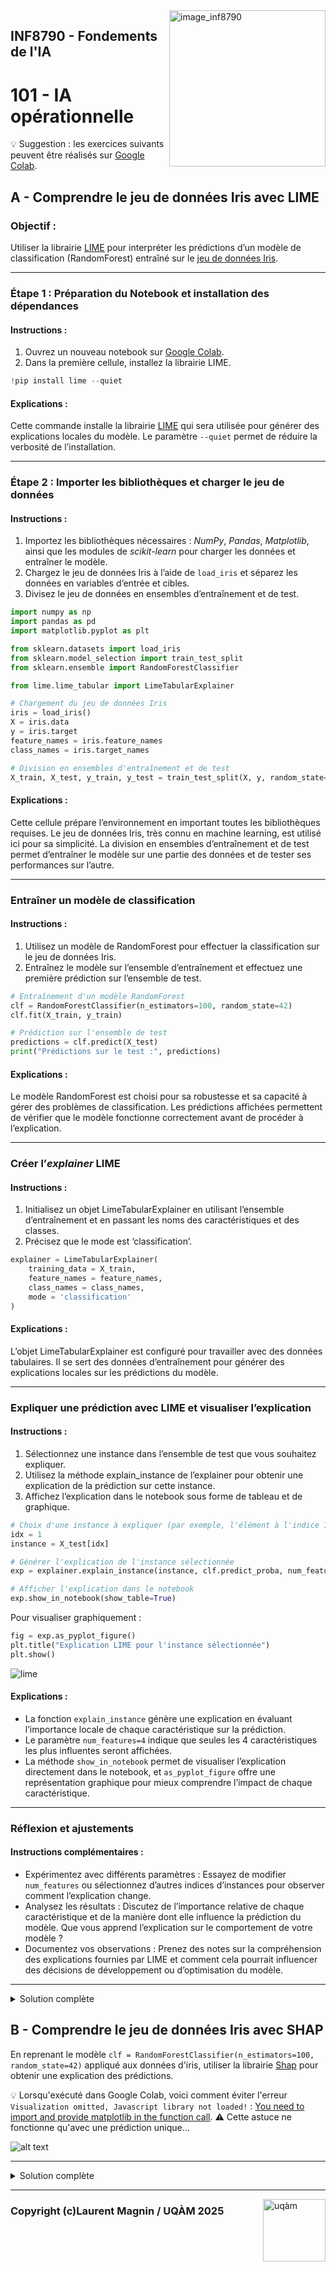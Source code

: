 <script type="text/javascript" async
  src="https://polyfill.io/v3/polyfill.min.js?features=es6">
</script>
<script type="text/javascript" async>
  window.MathJax = {
    tex: {
      inlineMath: [['$', '$'], ['\\(', '\\)']],  // Enables single $ for inline math
      displayMath: [['$$', '$$'], ['\\[', '\\]']]
    },
    svg: {
      fontCache: 'global'
    }
  };
</script>
<script type="text/javascript" async
  src="https://cdnjs.cloudflare.com/ajax/libs/mathjax/3.2.2/es5/tex-mml-chtml.js">
</script>

<img style="float: right;" src="../../images/image_inf8790.png" alt="image_inf8790" width="250"/>

## INF8790 - Fondements de l'IA
# 101 - IA opérationnelle

:bulb: Suggestion : les exercices suivants peuvent être réalisés sur [Google Colab](https://colab.google).

## A - Comprendre le jeu de données Iris avec LIME

### Objectif :
Utiliser la librairie [LIME](https://github.com/marcotcr/lime) pour interpréter les prédictions d’un modèle de classification (RandomForest) entraîné sur le [jeu de données Iris](https://fr.wikipedia.org/wiki/Iris_de_Fisher).

---

### Étape 1 : Préparation du Notebook et installation des dépendances

#### Instructions :
1.	Ouvrez un nouveau notebook sur [Google Colab](https://colab.google).
2.	Dans la première cellule, installez la librairie LIME.

```Python
!pip install lime --quiet
````
#### Explications :
Cette commande installe la librairie [LIME](https://pypi.org/project/lime/) qui sera utilisée pour générer des explications locales du modèle. Le paramètre `--quiet` permet de réduire la verbosité de l’installation.

---
### Étape 2 : Importer les bibliothèques et charger le jeu de données

#### Instructions :
1.	Importez les bibliothèques nécessaires : _NumPy_, _Pandas_, _Matplotlib_, ainsi que les modules de _scikit-learn_ pour charger les données et entraîner le modèle.
2.	Chargez le jeu de données Iris à l’aide de `load_iris` et séparez les données en variables d’entrée et cibles.
3.	Divisez le jeu de données en ensembles d’entraînement et de test.

```Python
import numpy as np
import pandas as pd
import matplotlib.pyplot as plt

from sklearn.datasets import load_iris
from sklearn.model_selection import train_test_split
from sklearn.ensemble import RandomForestClassifier

from lime.lime_tabular import LimeTabularExplainer

# Chargement du jeu de données Iris
iris = load_iris()
X = iris.data
y = iris.target
feature_names = iris.feature_names
class_names = iris.target_names

# Division en ensembles d'entraînement et de test
X_train, X_test, y_train, y_test = train_test_split(X, y, random_state=42, test_size=0.2)
```

#### Explications :
Cette cellule prépare l’environnement en important toutes les bibliothèques requises. Le jeu de données Iris, très connu en machine learning, est utilisé ici pour sa simplicité. La division en ensembles d’entraînement et de test permet d’entraîner le modèle sur une partie des données et de tester ses performances sur l’autre.

---
### Entraîner un modèle de classification

#### Instructions :
1.	Utilisez un modèle de RandomForest pour effectuer la classification sur le jeu de données Iris.
2.	Entraînez le modèle sur l’ensemble d’entraînement et effectuez une première prédiction sur l’ensemble de test.

```Python
# Entraînement d'un modèle RandomForest
clf = RandomForestClassifier(n_estimators=100, random_state=42)
clf.fit(X_train, y_train)

# Prédiction sur l'ensemble de test
predictions = clf.predict(X_test)
print("Prédictions sur le test :", predictions)
````

#### Explications :
Le modèle RandomForest est choisi pour sa robustesse et sa capacité à gérer des problèmes de classification. Les prédictions affichées permettent de vérifier que le modèle fonctionne correctement avant de procéder à l’explication.

---
### Créer l’_explainer_ LIME

#### Instructions :
1.	Initialisez un objet LimeTabularExplainer en utilisant l’ensemble d’entraînement et en passant les noms des caractéristiques et des classes.
2.	Précisez que le mode est ‘classification’.

```Python
explainer = LimeTabularExplainer(
    training_data = X_train,
    feature_names = feature_names,
    class_names = class_names,
    mode = 'classification'
)
```

#### Explications :
L’objet LimeTabularExplainer est configuré pour travailler avec des données tabulaires. Il se sert des données d’entraînement pour générer des explications locales sur les prédictions du modèle.

---
### Expliquer une prédiction avec LIME et visualiser l’explication

#### Instructions :
1.	Sélectionnez une instance dans l’ensemble de test que vous souhaitez expliquer.
2.	Utilisez la méthode explain_instance de l’explainer pour obtenir une explication de la prédiction sur cette instance.
3.	Affichez l’explication dans le notebook sous forme de tableau et de graphique.

```Python
# Choix d'une instance à expliquer (par exemple, l'élément à l'indice 1)
idx = 1
instance = X_test[idx]

# Générer l'explication de l'instance sélectionnée
exp = explainer.explain_instance(instance, clf.predict_proba, num_features=4)

# Afficher l'explication dans le notebook
exp.show_in_notebook(show_table=True)
```

Pour visualiser graphiquement :
```Python
fig = exp.as_pyplot_figure()
plt.title("Explication LIME pour l'instance sélectionnée")
plt.show()
```

![lime](lime.png)

#### Explications :
- La fonction `explain_instance` génère une explication en évaluant l’importance locale de chaque caractéristique sur la prédiction.
- Le paramètre `num_features=4` indique que seules les 4 caractéristiques les plus influentes seront affichées.
- La méthode `show_in_notebook` permet de visualiser l’explication directement dans le notebook, et `as_pyplot_figure` offre une représentation graphique pour mieux comprendre l’impact de chaque caractéristique.

---
### Réflexion et ajustements

#### Instructions complémentaires :
-	Expérimentez avec différents paramètres :
Essayez de modifier `num_features` ou sélectionnez d’autres indices d’instances pour observer comment l’explication change.
-	Analysez les résultats :
Discutez de l’importance relative de chaque caractéristique et de la manière dont elle influence la prédiction du modèle. Que vous apprend l’explication sur le comportement de votre modèle ?
-	Documentez vos observations :
Prenez des notes sur la compréhension des explications fournies par LIME et comment cela pourrait influencer des décisions de développement ou d’optimisation du modèle.

---

<details>
  <summary>Solution complète</summary>
  <a href="https://colab.research.google.com/drive/1sd_uxY3KJmjrFjRG4zNyzcPpOeWpWBlZ?usp=sharing">inf8790_lime.ipynb</a>
</details>

## B - Comprendre le jeu de données Iris avec SHAP

En reprenant le modèle `clf = RandomForestClassifier(n_estimators=100, random_state=42)` appliqué aux données d'iris, utiliser la librairie [Shap](https://shap.readthedocs.io/en/latest/example_notebooks/tabular_examples/model_agnostic/Iris%20classification%20with%20scikit-learn.html) pour obtenir une explication des prédictions. 

:bulb: Lorsqu'exécuté dans Google Colab, voici comment éviter l'erreur `Visualization omitted, Javascript library not loaded!` : [You need to import and provide matplotlib in the function call](https://github.com/shap/shap/issues/279#issuecomment-1860945852). :warning: Cette astuce ne fonctionne qu'avec une prédiction unique...

![alt text](shap.png)

---

<details>
  <summary>Solution complète</summary>
  <ul>
    <li><a href="hhttps://colab.research.google.com/drive/1GoW34vACUKA0vCAzBjPsF2sSxwbZWWp-?usp=sharing">inf8790_shap.ipynb</a></li>
    <li><a href="https://colab.research.google.com/github/reheinrich/shap-tutorials/blob/main/shap-basic-guide.ipynb">shap-basic-guide.ipynb</a></li>
  </ul>
</details>

--------------- 

<img style="float: right;" align="right" src="../../images/uqam.png" alt="uqàm" width="100"/>

### Copyright (c)Laurent Magnin / UQÀM 2025